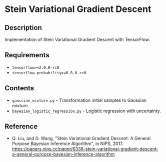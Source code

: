 # Stein Variational Gradient Descent

## Description
Implementation of Stein Variational Gradient Descent with TensorFlow.

  
## Requirements
* `tensorflow>=2.0.0-rc0`
* `tensorflow-probability>=0.8.0-rc0`


## Contents
* `gaussian_mixture.py` - Transformation initial samples to Gaussian mixture.
* `bayesian_logistic_regression.py` - Logistic regression with uncertainty.


## Reference
* Q. Liu, and D. Wang, "Stein Variational Gradient Descent: A General Purpose Bayesian Inference Algorithm", in NIPS, 2017.  https://papers.nips.cc/paper/6338-stein-variational-gradient-descent-a-general-purpose-bayesian-inference-algorithm 